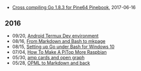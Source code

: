 
+ [Cross compiling Go 1.8.3 for Pine64 Pinebook](/blog/2017/06/16/cross-compiling-go.html), 2017-06-16

## 2016

 + 09/20, [Android Termux Dev environment](/blog/2016/09/20/Android-Termux-Dev-environment.html)
 + 08/16, [From Markdown and Bash to mkpage](/blog/2016/08/16/From-Markdown-and-Bash-to-mkpage.html)
 + 08/15, [Setting up Go under Bash for Windows 10](/blog/2016/08/15/Setting-up-Go-under-Bash-for-Windows-10.html)
 + 07/04, [How To Make A PiTop More Raspbian](/blog/2016/07/04/How-To-Make-A-PiTop-More-Raspbian.html)
 + 05/30, [amp cards and open graph](/blog/2016/05/30/amp-cards-and-open-graph.html)
 + 05/28, [OPML to Markdown and back](/blog/2016/05/28/OPML-to-Markdown-and-back.html)
